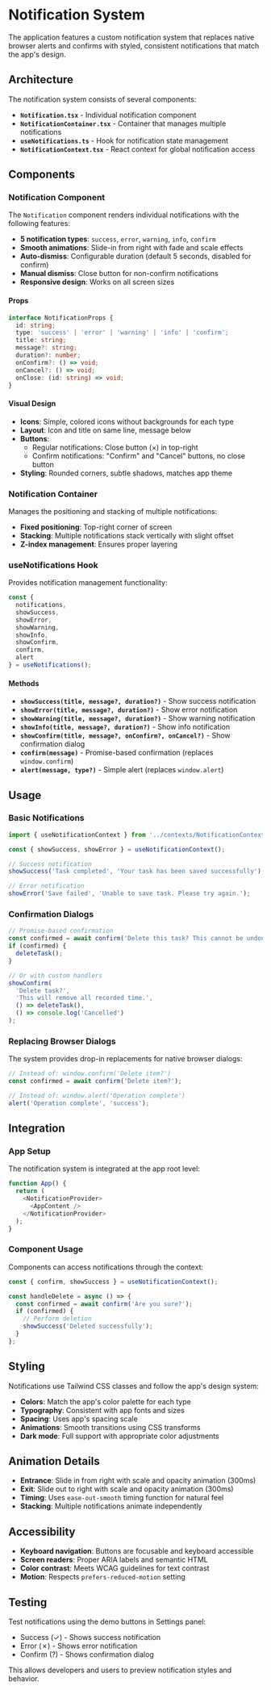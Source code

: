 # Notification System

The application features a custom notification system that replaces native browser alerts and confirms with styled, consistent notifications that match the app's design.

## Architecture

The notification system consists of several components:

- **`Notification.tsx`** - Individual notification component
- **`NotificationContainer.tsx`** - Container that manages multiple notifications
- **`useNotifications.ts`** - Hook for notification state management
- **`NotificationContext.tsx`** - React context for global notification access

## Components

### Notification Component

The `Notification` component renders individual notifications with the following features:

- **5 notification types**: `success`, `error`, `warning`, `info`, `confirm`
- **Smooth animations**: Slide-in from right with fade and scale effects
- **Auto-dismiss**: Configurable duration (default 5 seconds, disabled for confirm)
- **Manual dismiss**: Close button for non-confirm notifications
- **Responsive design**: Works on all screen sizes

#### Props

```typescript
interface NotificationProps {
  id: string;
  type: 'success' | 'error' | 'warning' | 'info' | 'confirm';
  title: string;
  message?: string;
  duration?: number;
  onConfirm?: () => void;
  onCancel?: () => void;
  onClose: (id: string) => void;
}
```

#### Visual Design

- **Icons**: Simple, colored icons without backgrounds for each type
- **Layout**: Icon and title on same line, message below
- **Buttons**: 
  - Regular notifications: Close button (×) in top-right
  - Confirm notifications: "Confirm" and "Cancel" buttons, no close button
- **Styling**: Rounded corners, subtle shadows, matches app theme

### Notification Container

Manages the positioning and stacking of multiple notifications:

- **Fixed positioning**: Top-right corner of screen
- **Stacking**: Multiple notifications stack vertically with slight offset
- **Z-index management**: Ensures proper layering

### useNotifications Hook

Provides notification management functionality:

```typescript
const {
  notifications,
  showSuccess,
  showError, 
  showWarning,
  showInfo,
  showConfirm,
  confirm,
  alert
} = useNotifications();
```

#### Methods

- **`showSuccess(title, message?, duration?)`** - Show success notification
- **`showError(title, message?, duration?)`** - Show error notification  
- **`showWarning(title, message?, duration?)`** - Show warning notification
- **`showInfo(title, message?, duration?)`** - Show info notification
- **`showConfirm(title, message?, onConfirm?, onCancel?)`** - Show confirmation dialog
- **`confirm(message)`** - Promise-based confirmation (replaces `window.confirm`)
- **`alert(message, type?)`** - Simple alert (replaces `window.alert`)

## Usage

### Basic Notifications

```typescript
import { useNotificationContext } from '../contexts/NotificationContext';

const { showSuccess, showError } = useNotificationContext();

// Success notification
showSuccess('Task completed', 'Your task has been saved successfully');

// Error notification  
showError('Save failed', 'Unable to save task. Please try again.');
```

### Confirmation Dialogs

```typescript
// Promise-based confirmation
const confirmed = await confirm('Delete this task? This cannot be undone.');
if (confirmed) {
  deleteTask();
}

// Or with custom handlers
showConfirm(
  'Delete task?',
  'This will remove all recorded time.',
  () => deleteTask(),
  () => console.log('Cancelled')
);
```

### Replacing Browser Dialogs

The system provides drop-in replacements for native browser dialogs:

```typescript
// Instead of: window.confirm('Delete item?')
const confirmed = await confirm('Delete item?');

// Instead of: window.alert('Operation complete')
alert('Operation complete', 'success');
```

## Integration

### App Setup

The notification system is integrated at the app root level:

```typescript
function App() {
  return (
    <NotificationProvider>
      <AppContent />
    </NotificationProvider>
  );
}
```

### Component Usage

Components can access notifications through the context:

```typescript
const { confirm, showSuccess } = useNotificationContext();

const handleDelete = async () => {
  const confirmed = await confirm('Are you sure?');
  if (confirmed) {
    // Perform deletion
    showSuccess('Deleted successfully');
  }
};
```

## Styling

Notifications use Tailwind CSS classes and follow the app's design system:

- **Colors**: Match the app's color palette for each type
- **Typography**: Consistent with app fonts and sizes  
- **Spacing**: Uses app's spacing scale
- **Animations**: Smooth transitions using CSS transforms
- **Dark mode**: Full support with appropriate color adjustments

## Animation Details

- **Entrance**: Slide in from right with scale and opacity animation (300ms)
- **Exit**: Slide out to right with scale and opacity animation (300ms)
- **Timing**: Uses `ease-out-smooth` timing function for natural feel
- **Stacking**: Multiple notifications animate independently

## Accessibility

- **Keyboard navigation**: Buttons are focusable and keyboard accessible
- **Screen readers**: Proper ARIA labels and semantic HTML
- **Color contrast**: Meets WCAG guidelines for text contrast
- **Motion**: Respects `prefers-reduced-motion` setting

## Testing

Test notifications using the demo buttons in Settings panel:

- Success (✓) - Shows success notification
- Error (✗) - Shows error notification  
- Confirm (?) - Shows confirmation dialog

This allows developers and users to preview notification styles and behavior.